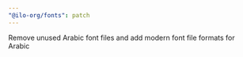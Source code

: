 ```yaml
---
"@ilo-org/fonts": patch
---
```


Remove unused Arabic font files and add modern font file formats for Arabic
